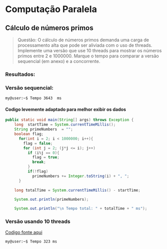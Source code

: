 # Computação Paralela 

## Cálculo de números primos
 
> Questão: O cálculo de números primos demanda uma carga de processamento alta que pode ser aliviada com o uso de threads. Implemente uma versão que use 10 threads para mostrar os números primos entre 2 e 1000000. Marque o tempo para comparar a versão sequencial (em anexo) e a concorrente.

### Resultados:

### Versão sequencial:

```console
my@user:~$ Tempo 3643  ms
```

#### Codigo levemente adaptado para melhor exibir os dados

```java
public static void main(String[] args) throws Exception {
    long  startTime = System.currentTimeMillis();
    String primeNumbers  = "";
    boolean flag;
      for(int i = 2; i < 1000000; i++){
        flag = false;
        for (int j = 2; (j*j <= i); j++)
          if (i%j == 0){
            flag = true;
            break;
          }
          if(!flag)
            primeNumbers += Integer.toString(i) + ", ";    
      }
    
    long totalTime = System.currentTimeMillis() - startTime; 
    
    System.out.println(primeNumbers);

    System.out.println("\n Tempo total: " + totalTime + " ms");
```

### Versão usando 10 threads

[Codigo fonte aqui](src/PrimeNumberThread.java)

```console
my@user:~$ Tempo 323 ms
```
